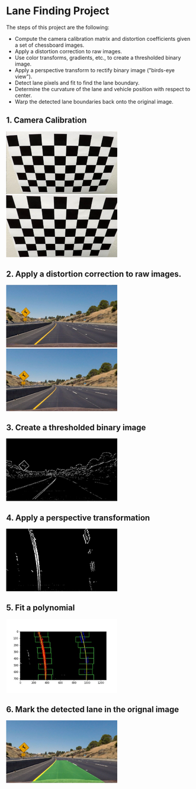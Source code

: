 
# Lane Finding Project

The steps of this project are the following:

* Compute the camera calibration matrix and distortion coefficients given a set of chessboard images.
* Apply a distortion correction to raw images.
* Use color transforms, gradients, etc., to create a thresholded binary image.
* Apply a perspective transform to rectify binary image ("birds-eye view").
* Detect lane pixels and fit to find the lane boundary.
* Determine the curvature of the lane and vehicle position with respect to center.
* Warp the detected lane boundaries back onto the original image.


## 1. Camera Calibration
<img src="./data/test_cal/test_image.jpg" width="300"> <img src="./data/test_cal/test_undist.jpg" width="300">

## 2. Apply a distortion correction to raw images.
<img src="./data/test_street_imgs/test2.jpg" width="300"> <img src="./data/output/undist/test2_undist.jpg" width="300">

## 3. Create a thresholded binary image
<img src="./data/output/binary/test2_binary.jpg" width="300">

## 4. Apply a perspective transformation
<img src="./data/output/bird_eye/test2_birdeye.jpg" width="300">

## 5. Fit a polynomial 
<img src="./data/output/poly/test2_poly.jpg" width="300">

## 6. Mark the detected lane in the orignal image
<img src="./data/output/lane/test2_lane.jpg" width="300">

